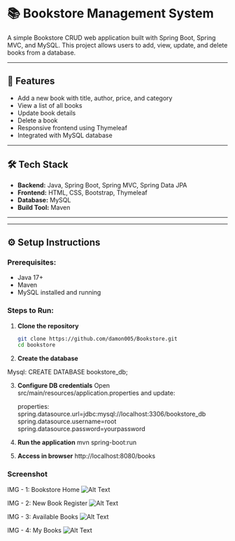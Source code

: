 # 📚 Bookstore Management System

A simple Bookstore CRUD web application built with Spring Boot, Spring MVC, and MySQL. This project allows users to add, view, update, and delete books from a database.

---

## 🚀 Features

- Add a new book with title, author, price, and category
- View a list of all books
- Update book details
- Delete a book
- Responsive frontend using Thymeleaf
- Integrated with MySQL database

---

## 🛠️ Tech Stack

- **Backend:** Java, Spring Boot, Spring MVC, Spring Data JPA
- **Frontend:** HTML, CSS, Bootstrap, Thymeleaf
- **Database:** MySQL
- **Build Tool:** Maven

---


---

## ⚙️ Setup Instructions

### Prerequisites:
- Java 17+
- Maven
- MySQL installed and running

### Steps to Run:


1. **Clone the repository**
   ```bash
   git clone https://github.com/damon005/Bookstore.git
   cd bookstore


2.  **Create the database**

Mysql:
  CREATE DATABASE bookstore_db;


 3.  **Configure DB credentials**
       Open src/main/resources/application.properties and update:

       properties: 
            spring.datasource.url=jdbc:mysql://localhost:3306/bookstore_db
            spring.datasource.username=root
            spring.datasource.password=yourpassword


 4.  **Run the application**
          mvn spring-boot:run


 5.   **Access in browser**
          http://localhost:8080/books


 ### Screenshot

 IMG - 1:  Bookstore Home
![Alt Text](https://github.com/damon005/Bookstore/blob/main/assets/Screenshot%202025-06-21%20094129.png)

 IMG - 2:  New Book Register
 ![Alt Text](https://github.com/damon005/Bookstore/blob/main/assets/Screenshot%202025-06-21%20094144.png)

 IMG - 3:  Available Books
 ![Alt Text](https://github.com/damon005/Bookstore/blob/main/assets/Screenshot%202025-06-21%20094200.png)

 IMG - 4:  My Books 
 ![Alt Text](https://github.com/damon005/Bookstore/blob/main/assets/Screenshot%202025-06-21%20094211.png)

 
   
